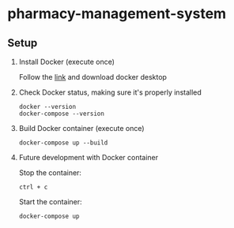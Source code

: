 # pharmacy-management-system

## Setup

1. Install Docker (execute once)

    Follow the [link](https://www.docker.com/products/docker-desktop/) and download docker desktop

2. Check Docker status, making sure it's properly installed

    ```shell
    docker --version
    docker-compose --version
    ```

3. Build Docker container (execute once)

    ```shell
    docker-compose up --build
    ```

4. Future development with Docker container

    Stop the container:
    ```shell
    ctrl + c
    ```
    Start the container: 
    ```shell
    docker-compose up
    ```
